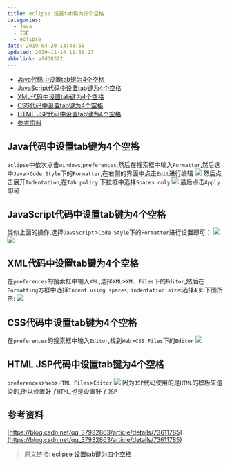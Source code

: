 ```yaml
---
title: eclipse 设置tab键为四个空格
categories: 
  - Java
  - IDE
  - eclipse
date: 2019-04-20 13:48:50
updated: 2019-11-14 11:39:27
abbrlink: afd38322
---
```

<div id='my_toc'>

- [Java代码中设置tab键为4个空格](/blog/afd38322/#Java代码中设置tab键为4个空格)
- [JavaScript代码中设置tab键为4个空格](/blog/afd38322/#JavaScript代码中设置tab键为4个空格)
- [XML代码中设置tab键为4个空格](/blog/afd38322/#XML代码中设置tab键为4个空格)
- [CSS代码中设置tab键为4个空格](/blog/afd38322/#CSS代码中设置tab键为4个空格)
- [HTML JSP代码中设置tab键为4个空格](/blog/afd38322/#HTML-JSP代码中设置tab键为4个空格)
- [参考资料](/blog/afd38322/#参考资料)

</div>
<!--more-->
<script>if (navigator.platform.toLowerCase() == 'win32'){document.getElementById('my_toc').style.display = 'none';}</script>

<!--end-->
## Java代码中设置tab键为4个空格 ##
`eclipse`中依次点击`windows`,`preferences`,然后在搜索框中输入`Formatter`,然后选中`Java`>`Code Style`下的`Formatter`,在右侧的界面中点击`Edit`进行编辑
![](https://image-1257720033.cos.ap-shanghai.myqcloud.com/blog/Java/IDESetting/eclipse/TabUse4Space.png)
然后点击展开`Indentation`,在`Tab policy`:下拉框中选择`Spaces only`
![](https://image-1257720033.cos.ap-shanghai.myqcloud.com/blog/Java/IDESetting/eclipse/TabUse4Space/1.png)
最后点击`Apply`即可
## JavaScript代码中设置tab键为4个空格 ##
类似上面的操作,选择`JavaScript`>`Code Style`下的`Formatter`进行设置即可：
![](https://image-1257720033.cos.ap-shanghai.myqcloud.com/blog/Java/IDESetting/eclipse/TabUse4Space/2.png)
![](https://image-1257720033.cos.ap-shanghai.myqcloud.com/blog/Java/IDESetting/eclipse/TabUse4Space/3.png)
## XML代码中设置tab键为4个空格 ##
在`preferences`的搜索框中输入`XML`,选择`XML`>`XML Files`下的`Editor`,然后在`Formatting`方框中选择`Indent using spaces`;
`indentation size`:选择`4`,如下图所示:
![](https://image-1257720033.cos.ap-shanghai.myqcloud.com/blog/Java/IDESetting/eclipse/TabUse4Space/4.png)
## CSS代码中设置tab键为4个空格 ##
在`preferences`的搜索框中输入`Editor`,找到`Web`>`CSS Files`下的`Editor`
![](https://image-1257720033.cos.ap-shanghai.myqcloud.com/blog/Java/IDESetting/eclipse/TabUse4Space/5.png)
## HTML JSP代码中设置tab键为4个空格 ##
`preferences`>`Web`>`HTML Files`>`Editor`
![](https://image-1257720033.cos.ap-shanghai.myqcloud.com/blog/Java/IDESetting/eclipse/TabUse4Space/6.png)
因为`JSP`代码使用的是`HTML`的模板来渲染的,所以设置好了`HTML`,也是设置好了`JSP`
## 参考资料 ##
[https://blog.csdn.net/qq_37932863/article/details/73611785](https://blog.csdn.net/qq_37932863/article/details/73611785)

>原文链接: [eclipse 设置tab键为四个空格](https://lanlan2017.github.io/blog/afd38322/)

